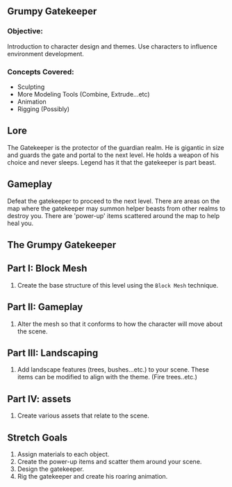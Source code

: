 ## Grumpy Gatekeeper

### Objective:
Introduction to character design and themes. Use characters to influence environment development.

### Concepts Covered:
* Sculpting
* More Modeling Tools (Combine, Extrude...etc)
* Animation
* Rigging (Possibly)

## Lore
The Gatekeeper is the protector of the guardian realm. He is gigantic in size and guards the gate and portal to the next level. He holds a weapon of his choice and never sleeps. Legend has it that the gatekeeper is part beast.

## Gameplay
Defeat the gatekeeper to proceed to the next level. There are areas on the map where the gatekeeper may summon helper beasts from other realms to destroy you. There are 'power-up' items scattered around the map to help heal you.

## The Grumpy Gatekeeper

## Part I: Block Mesh
1. Create the base structure of this level using the ```Block Mesh``` technique.

## Part II: Gameplay
1. Alter the mesh so that it conforms to how the character will move about the scene.

## Part III: Landscaping
1. Add landscape features (trees, bushes...etc.) to your scene. These items can be modified to align with the theme. (Fire trees..etc.)

## Part IV: assets
1. Create various assets that relate to the scene.

## Stretch Goals
1. Assign materials to each object.
2. Create the power-up items and scatter them around your scene.
3. Design the gatekeeper.
4. Rig the gatekeeper and create his roaring animation. 
